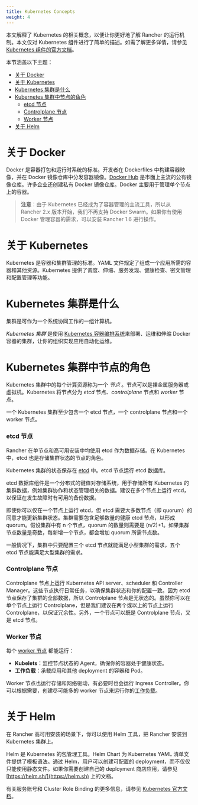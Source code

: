 ```yaml
---
title: Kubernetes Concepts
weight: 4
---
```


本文解释了 Kubernetes 的相关概念，以便让你更好地了解 Rancher 的运行机制。本文仅对 Kubernetes 组件进行了简单的描述。如需了解更多详情，请参见 [Kubernetes 组件的官方文档](https://kubernetes.io/docs/concepts/overview/components/)。

本节涵盖以下主题：

- [关于 Docker](#about-docker)
- [关于 Kubernetes](#about-kubernetes)
- [Kubernetes 集群是什么](#what-is-a-kubernetes-cluster)
- [Kubernetes 集群中节点的角色](#roles-for-nodes-in-kubernetes-clusters)
   - [etcd 节点](#etcd-nodes)
   - [Controlplane 节点](#controlplane-nodes)
   - [Worker 节点](#worker-nodes)
- [关于 Helm](#about-helm)

# 关于 Docker

Docker 是容器打包和运行时系统的标准。开发者在 Dockerfiles 中构建容器映像，并在 Docker 镜像仓库中分发容器镜像。[Docker Hub](https://hub.docker.com) 是市面上主流的公有镜像仓库。许多企业还创建私有 Docker 镜像仓库。Docker 主要用于管理单个节点上的容器。

> **注意**：由于 Kubernetes 已经成为了容器管理的主流工具，所以从 Rancher 2.x 版本开始，我们不再支持 Docker Swarm。如果你有使用 Docker 管理容器的需求，可以安装 Rancher 1.6 进行操作。

# 关于 Kubernetes

Kubernetes 是容器和集群管理的标准。YAML 文件规定了组成一个应用所需的容器和其他资源。Kubernetes 提供了调度、伸缩、服务发现、健康检查、密文管理和配置管理等功能。

# Kubernetes 集群是什么

集群是可作为一个系统协同工作的一组计算机。

 _Kubernetes 集群_ 是使用 [Kubernetes 容器编排系统](https://kubernetes.io/)来部署、运维和伸缩 Docker 容器的集群，让你的组织实现应用自动化运维。

# Kubernetes 集群中节点的角色

Kubernetes 集群中的每个计算资源称为一个 _节点_ 。节点可以是裸金属服务器或虚拟机。Kubernetes 将节点分为 _etcd_ 节点、_controlplane_ 节点和 _worker_ 节点。

一个 Kubernetes 集群至少包含一个 etcd 节点，一个 controlplane 节点和一个 worker 节点。

### etcd 节点

Rancher 在单节点和高可用安装中均使用 etcd 作为数据存储。在 Kubernetes 中，etcd 也是存储集群状态的节点的角色。

Kubernetes 集群的状态保存在 [etcd](https://kubernetes.io/docs/concepts/overview/components/#etcd) 中。etcd 节点运行 etcd 数据库。

etcd 数据库组件是一个分布式的键值对存储系统，用于存储所有 Kubernetes 的集群数据，例如集群协作和状态管理相关的数据。建议在多个节点上运行 etcd，以保证在发生故障时有可用的备份数据。

即使你可以仅在一个节点上运行 etcd，但 etcd 需要大多数节点（即 quorum）的同意才能更新集群状态。集群需要包含足够数量的健康 etcd 节点，以形成 quorum。假设集群中有 n 个节点，quorum 的数量则需要是 (n/2)+1。如果集群节点数量是奇数，每新增一个节点，都会增加 quorum 所需节点数。

一般情况下，集群中只要配置三个 etcd 节点就能满足小型集群的需求，五个 etcd 节点能满足大型集群的需求。

### Controlplane 节点

Controlplane 节点上运行 Kubernetes API server、scheduler 和 Controller Manager。这些节点执行日常任务，以确保集群状态和你的配置一致。因为 etcd 节点保存了集群的全部数据，所以 Controlplane 节点是无状态的。虽然你可以在单个节点上运行 Controlplane，但是我们建议在两个或以上的节点上运行 Controlplane，以保证冗余性。另外，一个节点可以既是 Controlplane 节点，又是 etcd 节点。

### Worker 节点

每个 [worker 节点](https://kubernetes.io/docs/concepts/architecture/nodes/) 都能运行：

- **Kubelets**：监控节点状态的 Agent，确保你的容器处于健康状态。
- **工作负载**：承载应用和其他 deployment 的容器和 Pod。

Worker 节点也运行存储和网络驱动，有必要时也会运行 Ingress Controller。你可以根据需要，创建尽可能多的 worker 节点来运行你的[工作负载]({{<baseurl>}}/rancher/v2.6/en/k8s-in-rancher/workloads/)。

# 关于 Helm

在 Rancher 高可用安装的场景下，你可以使用 Helm 工具，把 Rancher 安装到 Kubernetes 集群上。

Helm 是 Kubernetes 的包管理工具。Helm Chart 为 Kubernetes YAML 清单文件提供了模板语法。通过 Helm，用户可以创建可配置的 deployment，而不仅仅只能使用静态文件。如果你需要创建自己的 deployment 商店应用，请参见 [https://helm.sh/](https://helm.sh) 上的文档。

有关服务账号和 Cluster Role Binding 的更多信息，请参见 [Kubernetes 官方文档](https://kubernetes.io/docs/reference/access-authn-authz/rbac/)。
